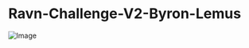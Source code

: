 # Ravn-Challenge-V2-Byron-Lemus

![Image](../blob/master/src/assets/images/screenshots1.png.png?raw=true)

